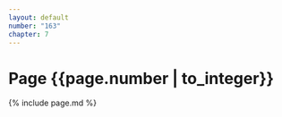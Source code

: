```yaml
---
layout: default
number: "163"
chapter: 7
---
```


# Page {{page.number | to_integer}}
{% include page.md %}

